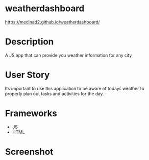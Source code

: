 # weatherdashboard

 https://medinad2.github.io/weatherdashboard/

# Description 
 A JS app that can provide you weather information for any city 

# User Story

Its important to use this application to be aware of todays weather to properly plan out tasks and activities for the day.

# Frameworks
  - JS
  - HTML



# Screenshot 